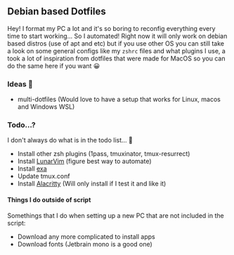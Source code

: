 ## Debian based Dotfiles

Hey! I format my PC a lot and it's so boring to reconfig everything every time to start working... So I automated! Right now it will only work on debian based distros (use of apt and etc) but if you use other OS you can still take a look on some general configs like my `zshrc` files and what plugins I use, a took a lot of inspiration from dotfiles that were made for MacOS so you can do the same here if you want 😀

### Ideas 🚀

- multi-dotfiles (Would love to have a setup that works for Linux, macos and Windows WSL)

### Todo...?

I don't always do what is in the todo list... 🥲

- Install other zsh plugins (1pass, tmuxinator, tmux-resurrect)
- Install [LunarVim](https://www.lunarvim.org/docs/installation) (figure best way to automate)
- Install [exa](https://the.exa.website/#installation)
- Update tmux.conf
- Install [Alacritty](https://github.com/alacritty/alacritty) (Will only install if I test it and like it)

#### Things I do outside of script

Somethings that I do when setting up a new PC that are not included in the script:

- Download any more complicated to install apps
- Download fonts (Jetbrain mono is a good one)
